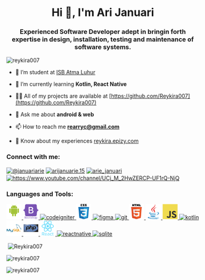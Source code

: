 <h1 align="center">Hi 👋, I'm Ari Januari</h1>
<h3 align="center">Experienced Software Developer adept in bringin forth expertise in design, installation, testing and maintenance of software systems.</h3>

<p align="left"> <img src="https://komarev.com/ghpvc/?username=reykira007&label=Profile%20views&color=0e75b6&style=flat" alt="reykira007" /> </p>

- 🔭 I’m student at [ISB Atma Luhur](https://www.atmaluhur.ac.id/)

- 🌱 I’m currently learning **Kotlin, React Native**

- 👨‍💻 All of my projects are available at [https://github.com/Reykira007](https://github.com/Reykira007)

- 💬 Ask me about **android & web**

- 📫 How to reach me **rearryc@gmail.com**

- 📄 Know about my experiences [reykira.epizy.com](reykira.epizy.com)

<h3 align="left">Connect with me:</h3>
<p align="left">
<a href="https://twitter.com/@januariarie" target="blank"><img align="center" src="https://raw.githubusercontent.com/rahuldkjain/github-profile-readme-generator/master/src/images/icons/Social/twitter.svg" alt="@januariarie" height="30" width="40" /></a>
<a href="https://fb.com/arijanuarie.15" target="blank"><img align="center" src="https://raw.githubusercontent.com/rahuldkjain/github-profile-readme-generator/master/src/images/icons/Social/facebook.svg" alt="arijanuarie.15" height="30" width="40" /></a>
<a href="https://instagram.com/arie_januari" target="blank"><img align="center" src="https://raw.githubusercontent.com/rahuldkjain/github-profile-readme-generator/master/src/images/icons/Social/instagram.svg" alt="arie_januari" height="30" width="40" /></a>
<a href="https://www.youtube.com/channel/UCj_M_2HwZERCP-UF1rQ-NjQ" target="blank"><img align="center" src="https://raw.githubusercontent.com/rahuldkjain/github-profile-readme-generator/master/src/images/icons/Social/youtube.svg" alt="https://www.youtube.com/channel/UCj_M_2HwZERCP-UF1rQ-NjQ" height="30" width="40" /></a>
</p>

<h3 align="left">Languages and Tools:</h3>
<p align="left"> <a href="https://developer.android.com" target="_blank" rel="noreferrer"> <img src="https://raw.githubusercontent.com/devicons/devicon/master/icons/android/android-original-wordmark.svg" alt="android" width="40" height="40"/> </a> <a href="https://getbootstrap.com" target="_blank" rel="noreferrer"> <img src="https://raw.githubusercontent.com/devicons/devicon/master/icons/bootstrap/bootstrap-plain-wordmark.svg" alt="bootstrap" width="40" height="40"/> </a> <a href="https://codeigniter.com" target="_blank" rel="noreferrer"> <img src="https://cdn.worldvectorlogo.com/logos/codeigniter.svg" alt="codeigniter" width="40" height="40"/> </a> <a href="https://www.w3schools.com/css/" target="_blank" rel="noreferrer"> <img src="https://raw.githubusercontent.com/devicons/devicon/master/icons/css3/css3-original-wordmark.svg" alt="css3" width="40" height="40"/> </a> <a href="https://www.figma.com/" target="_blank" rel="noreferrer"> <img src="https://www.vectorlogo.zone/logos/figma/figma-icon.svg" alt="figma" width="40" height="40"/> </a> <a href="https://git-scm.com/" target="_blank" rel="noreferrer"> <img src="https://www.vectorlogo.zone/logos/git-scm/git-scm-icon.svg" alt="git" width="40" height="40"/> </a> <a href="https://www.w3.org/html/" target="_blank" rel="noreferrer"> <img src="https://raw.githubusercontent.com/devicons/devicon/master/icons/html5/html5-original-wordmark.svg" alt="html5" width="40" height="40"/> </a> <a href="https://www.java.com" target="_blank" rel="noreferrer"> <img src="https://raw.githubusercontent.com/devicons/devicon/master/icons/java/java-original.svg" alt="java" width="40" height="40"/> </a> <a href="https://developer.mozilla.org/en-US/docs/Web/JavaScript" target="_blank" rel="noreferrer"> <img src="https://raw.githubusercontent.com/devicons/devicon/master/icons/javascript/javascript-original.svg" alt="javascript" width="40" height="40"/> </a> <a href="https://kotlinlang.org" target="_blank" rel="noreferrer"> <img src="https://www.vectorlogo.zone/logos/kotlinlang/kotlinlang-icon.svg" alt="kotlin" width="40" height="40"/> </a> <a href="https://www.mysql.com/" target="_blank" rel="noreferrer"> <img src="https://raw.githubusercontent.com/devicons/devicon/master/icons/mysql/mysql-original-wordmark.svg" alt="mysql" width="40" height="40"/> </a> <a href="https://www.php.net" target="_blank" rel="noreferrer"> <img src="https://raw.githubusercontent.com/devicons/devicon/master/icons/php/php-original.svg" alt="php" width="40" height="40"/> </a> <a href="https://reactjs.org/" target="_blank" rel="noreferrer"> <img src="https://raw.githubusercontent.com/devicons/devicon/master/icons/react/react-original-wordmark.svg" alt="react" width="40" height="40"/> </a> <a href="https://reactnative.dev/" target="_blank" rel="noreferrer"> <img src="https://reactnative.dev/img/header_logo.svg" alt="reactnative" width="40" height="40"/> </a> <a href="https://www.sqlite.org/" target="_blank" rel="noreferrer"> <img src="https://www.vectorlogo.zone/logos/sqlite/sqlite-icon.svg" alt="sqlite" width="40" height="40"/> </a> </p>

<p align="justify">&nbsp;<img align="center" src="https://github-readme-stats.vercel.app/api?username=reykira007&show_icons=true&locale=en" alt="Reykira007" /></p>
<p><img align="justify" src="https://github-readme-streak-stats.herokuapp.com/?user=reykira007&" alt="reykira007" /></p>
<p><img align="justify" src="https://github-readme-stats.vercel.app/api/top-langs?username=reykira007&show_icons=true&locale=en&layout=compact" alt="reykira007" />
</p>


